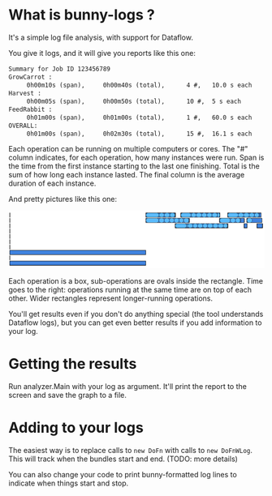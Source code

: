 # What is bunny-logs ?

It's a simple log file analysis, with support for Dataflow.

You give it logs, and it will give you reports like this one:

    Summary for Job ID 123456789
    GrowCarrot : 
         0h00m10s (span),     0h00m40s (total),      4 #,   10.0 s each
    Harvest : 
         0h00m05s (span),     0h00m50s (total),      10 #,  5 s each
    FeedRabbit : 
         0h01m00s (span),     0h01m00s (total),      1 #,   60.0 s each
    OVERALL: 
         0h01m00s (span),     0h02m30s (total),      15 #,  16.1 s each

Each operation can be running on multiple computers or cores.
The "#" column indicates, for each operation, how many instances were run. 
Span is the time from the first instance starting to the last one finishing. 
Total is the sum of how long each instance lasted.
The final column is the average duration of each instance.

And pretty pictures like this one:

![Bunny log chart](chart-example.png)

Each operation is a box, sub-operations are ovals inside the rectangle. 
Time goes to the right: operations running at the same time are on top of each other. Wider rectangles represent
longer-running operations. 

You'll get results even if you don't do anything special (the tool understands Dataflow logs), 
but you can get even better results if you add information to your log.

# Getting the results

Run analyzer.Main with your log as argument. It'll print the report to the screen and save the graph to a file.

# Adding to your logs

The easiest way is to replace calls to `new DoFn` with calls to `new DoFnWLog`. This will track when the bundles
start and end. (TODO: more details)

You can also change your code to print bunny-formatted log lines to indicate when things start and stop.



